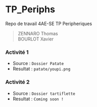 # TP_Periphs
Repo de travail 4AE-SE TP Peripheriques
> ZENNARO Thomas <br>
> BOURLOT Xavier

### Activité 1
 * Source : `Dossier Patate`
 * Resultat : `patate/youpi.png`


### Activité 2
 * Source : `Dossier tartiflette`
 * Resultat : `Coming soon !`
